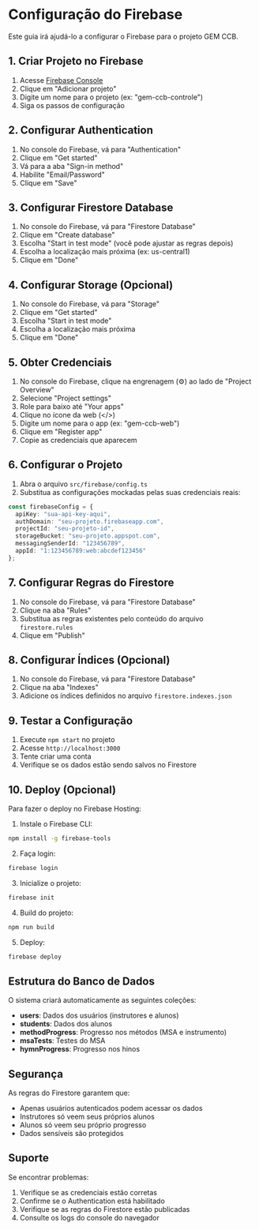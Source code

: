 # Configuração do Firebase

Este guia irá ajudá-lo a configurar o Firebase para o projeto GEM CCB.

## 1. Criar Projeto no Firebase

1. Acesse [Firebase Console](https://console.firebase.google.com/)
2. Clique em "Adicionar projeto"
3. Digite um nome para o projeto (ex: "gem-ccb-controle")
4. Siga os passos de configuração

## 2. Configurar Authentication

1. No console do Firebase, vá para "Authentication"
2. Clique em "Get started"
3. Vá para a aba "Sign-in method"
4. Habilite "Email/Password"
5. Clique em "Save"

## 3. Configurar Firestore Database

1. No console do Firebase, vá para "Firestore Database"
2. Clique em "Create database"
3. Escolha "Start in test mode" (você pode ajustar as regras depois)
4. Escolha a localização mais próxima (ex: us-central1)
5. Clique em "Done"

## 4. Configurar Storage (Opcional)

1. No console do Firebase, vá para "Storage"
2. Clique em "Get started"
3. Escolha "Start in test mode"
4. Escolha a localização mais próxima
5. Clique em "Done"

## 5. Obter Credenciais

1. No console do Firebase, clique na engrenagem (⚙️) ao lado de "Project Overview"
2. Selecione "Project settings"
3. Role para baixo até "Your apps"
4. Clique no ícone da web (</>)
5. Digite um nome para o app (ex: "gem-ccb-web")
6. Clique em "Register app"
7. Copie as credenciais que aparecem

## 6. Configurar o Projeto

1. Abra o arquivo `src/firebase/config.ts`
2. Substitua as configurações mockadas pelas suas credenciais reais:

```typescript
const firebaseConfig = {
  apiKey: "sua-api-key-aqui",
  authDomain: "seu-projeto.firebaseapp.com",
  projectId: "seu-projeto-id",
  storageBucket: "seu-projeto.appspot.com",
  messagingSenderId: "123456789",
  appId: "1:123456789:web:abcdef123456"
};
```

## 7. Configurar Regras do Firestore

1. No console do Firebase, vá para "Firestore Database"
2. Clique na aba "Rules"
3. Substitua as regras existentes pelo conteúdo do arquivo `firestore.rules`
4. Clique em "Publish"

## 8. Configurar Índices (Opcional)

1. No console do Firebase, vá para "Firestore Database"
2. Clique na aba "Indexes"
3. Adicione os índices definidos no arquivo `firestore.indexes.json`

## 9. Testar a Configuração

1. Execute `npm start` no projeto
2. Acesse `http://localhost:3000`
3. Tente criar uma conta
4. Verifique se os dados estão sendo salvos no Firestore

## 10. Deploy (Opcional)

Para fazer o deploy no Firebase Hosting:

1. Instale o Firebase CLI:
```bash
npm install -g firebase-tools
```

2. Faça login:
```bash
firebase login
```

3. Inicialize o projeto:
```bash
firebase init
```

4. Build do projeto:
```bash
npm run build
```

5. Deploy:
```bash
firebase deploy
```

## Estrutura do Banco de Dados

O sistema criará automaticamente as seguintes coleções:

- **users**: Dados dos usuários (instrutores e alunos)
- **students**: Dados dos alunos
- **methodProgress**: Progresso nos métodos (MSA e instrumento)
- **msaTests**: Testes do MSA
- **hymnProgress**: Progresso nos hinos

## Segurança

As regras do Firestore garantem que:
- Apenas usuários autenticados podem acessar os dados
- Instrutores só veem seus próprios alunos
- Alunos só veem seu próprio progresso
- Dados sensíveis são protegidos

## Suporte

Se encontrar problemas:
1. Verifique se as credenciais estão corretas
2. Confirme se o Authentication está habilitado
3. Verifique se as regras do Firestore estão publicadas
4. Consulte os logs do console do navegador 